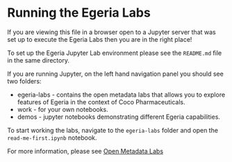 <!-- SPDX-License-Identifier: CC-BY-4.0 -->
<!-- Copyright Contributors to the ODPi Egeria project. -->
# Running the Egeria Labs

If you are viewing this file in a browser open to a Jupyter server that was set up to execute the Egeria Labs then you are in the right place!

To set up the Egeria Jupyter Lab environment please see the `README.md` file in the same directory.

If you are running Jupyter, on the left hand navigation panel you should see two folders:
* egeria-labs - contains the open metadata labs that allows you to explore features of Egeria in the context of Coco Pharmaceuticals.
* work - for your own notebooks.
* demos - jupyter notebooks demonstrating different Egeria capabilities.

To start working the labs, navigate to the `egeria-labs` folder and open the `read-me-first.ipynb` notebook.

For more information, please see [Open Metadata Labs](https://egeria-project.org/education/open-metadata-labs/overview)